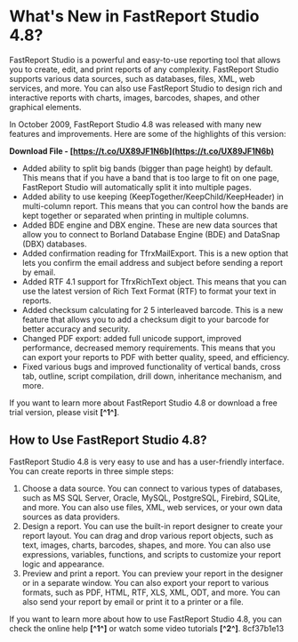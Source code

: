 
 
# What's New in FastReport Studio 4.8?
 
FastReport Studio is a powerful and easy-to-use reporting tool that allows you to create, edit, and print reports of any complexity. FastReport Studio supports various data sources, such as databases, files, XML, web services, and more. You can also use FastReport Studio to design rich and interactive reports with charts, images, barcodes, shapes, and other graphical elements.
 
In October 2009, FastReport Studio 4.8 was released with many new features and improvements. Here are some of the highlights of this version:
 
**Download File - [https://t.co/UX89JF1N6b](https://t.co/UX89JF1N6b)**


 
- Added ability to split big bands (bigger than page height) by default. This means that if you have a band that is too large to fit on one page, FastReport Studio will automatically split it into multiple pages.
- Added ability to use keeping (KeepTogether/KeepChild/KeepHeader) in multi-column report. This means that you can control how the bands are kept together or separated when printing in multiple columns.
- Added BDE engine and DBX engine. These are new data sources that allow you to connect to Borland Database Engine (BDE) and DataSnap (DBX) databases.
- Added confirmation reading for TfrxMailExport. This is a new option that lets you confirm the email address and subject before sending a report by email.
- Added RTF 4.1 support for TfrxRichText object. This means that you can use the latest version of Rich Text Format (RTF) to format your text in reports.
- Added checksum calculating for 2 5 interleaved barcode. This is a new feature that allows you to add a checksum digit to your barcode for better accuracy and security.
- Changed PDF export: added full unicode support, improved performance, decreased memory requirements. This means that you can export your reports to PDF with better quality, speed, and efficiency.
- Fixed various bugs and improved functionality of vertical bands, cross tab, outline, script compilation, drill down, inheritance mechanism, and more.

If you want to learn more about FastReport Studio 4.8 or download a free trial version, please visit **[^1^]**.
  
## How to Use FastReport Studio 4.8?
 
FastReport Studio 4.8 is very easy to use and has a user-friendly interface. You can create reports in three simple steps:

1. Choose a data source. You can connect to various types of databases, such as MS SQL Server, Oracle, MySQL, PostgreSQL, Firebird, SQLite, and more. You can also use files, XML, web services, or your own data sources as data providers.
2. Design a report. You can use the built-in report designer to create your report layout. You can drag and drop various report objects, such as text, images, charts, barcodes, shapes, and more. You can also use expressions, variables, functions, and scripts to customize your report logic and appearance.
3. Preview and print a report. You can preview your report in the designer or in a separate window. You can also export your report to various formats, such as PDF, HTML, RTF, XLS, XML, ODT, and more. You can also send your report by email or print it to a printer or a file.

If you want to learn more about how to use FastReport Studio 4.8, you can check the online help **[^1^]** or watch some video tutorials **[^2^]**.
 8cf37b1e13
 
